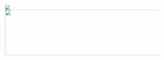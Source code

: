 
<img src="https://capsule-render.vercel.app/api?type=Cylinder&color=##ffccff&height=250&width=400&section=header&text=Hey%20Everyone!&fontSize=85" />

  <img height="150" width="600" align="center" src="https://64.media.tumblr.com/7cd63cc35621e773025c47d88909816d/82f57bfab537864f-f3/s1280x1920/001631ef92b230a8fba56e6dff553733868f3b12.gif"/>


